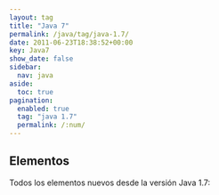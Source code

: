 ```yaml
---
layout: tag
title: "Java 7"
permalink: /java/tag/java-1.7/
date: 2011-06-23T18:38:52+00:00
key: Java7
show_date: false
sidebar:
  nav: java
aside:
  toc: true
pagination: 
  enabled: true
  tag: "java 1.7"
  permalink: /:num/    
---
```


<h2>Elementos</h2>
Todos los elementos nuevos desde la versión Java 1.7: